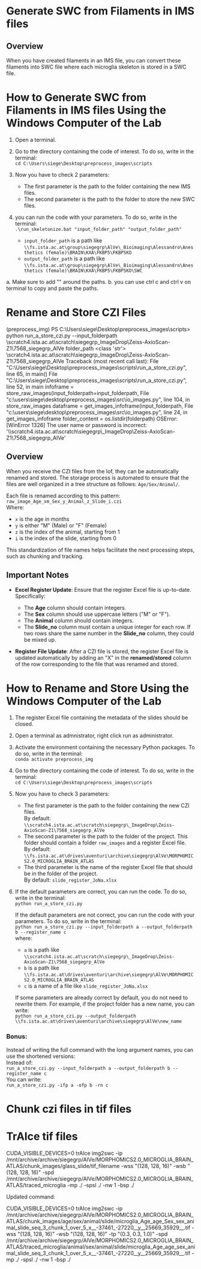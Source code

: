 # Generate SWC from Filaments in IMS files  

## Overview

When you have created filaments in an IMS file, you can convert these filaments into SWC file where each microglia skeleton is stored in a SWC file.

# How to Generate SWC from Filaments in IMS files Using the Windows Computer of the Lab

1) Open a terminal.

2) Go to the directory containing the code of interest. To do so, write in the terminal:  
   `cd C:\Users\siege\Desktop\preprocess_images\scripts`

3) Now you have to check 2 parameters:  
   - The first parameter is the path to the folder containing the new IMS files.  
   - The second parameter is the path to the folder to store the new SWC files.  

4) you can run the code with your parameters. To do so, write in the terminal:  
  `.\run_skeletonize.bat "input_folder_path" "output_folder_path"`
   - `input_folder_path` is a path like `\\fs.ista.ac.at\group\siegegrp\AlVe\_Bioimaging\Alessandro\Anesthetics (female)\BRAIN\KXA\FKBP5\FKBP5KO`
   - `output_folder_path` is a path like `\\fs.ista.ac.at\group\siegegrp\AlVe\_Bioimaging\Alessandro\Anesthetics (female)\BRAIN\KXA\FKBP5\FKBP5KO\SWC`
  
  a. Make sure to add "" around the paths.
  b. you can use ctrl c and ctrl v on terminal to copy and paste the paths.

# Rename and Store CZI Files

(preprocess_img) PS C:\Users\siege\Desktop\preprocess_images\scripts> python run_a_store_czi.py --input_folderpath \\scratch4.ista.ac.at\scratch\siegegrp\_ImageDrop\Zeiss-AxioScan-Z1\7568_siegegrp_AlVe
folder_path <class 'str'> \\scratch4.ista.ac.at\scratch\siegegrp\_ImageDrop\Zeiss-AxioScan-Z1\7568_siegegrp_AlVe
Traceback (most recent call last):
  File "C:\Users\siege\Desktop\preprocess_images\scripts\run_a_store_czi.py", line 65, in <module>
    main()
  File "C:\Users\siege\Desktop\preprocess_images\scripts\run_a_store_czi.py", line 52, in main
    infoframe = store_raw_images(input_folderpath=input_folderpath,
  File "c:\users\siege\desktop\preprocess_images\src\io_images.py", line 104, in store_raw_images
    dataframe = get_images_infoframe(input_folderpath,
  File "c:\users\siege\desktop\preprocess_images\src\io_images.py", line 24, in get_images_infoframe
    folder_content = os.listdir(folderpath)
OSError: [WinError 1326] The user name or password is incorrect: '\\\\scratch4.ista.ac.at\\scratch\\siegegrp\\_ImageDrop\\Zeiss-AxioScan-Z1\\7568_siegegrp_AlVe'

## Overview

When you receive the CZI files from the Iof, they can be automatically renamed and stored. The storage process is automated to ensure that the files are well organized in a tree structure as follows: `Age/Sex/Animal/`. 

Each file is renamed according to this pattern: `raw_image_Age_xm_Sex_y_Animal_z_Slide_i.czi`  
Where:  
- `x` is the age in months  
- `y` is either "M" (Male) or "F" (Female)  
- `z` is the index of the animal, starting from 1  
- `i` is the index of the slide, starting from 0  

This standardization of file names helps facilitate the next processing steps, such as chunking and tracking.

## Important Notes

- **Excel Register Update**: Ensure that the register Excel file is up-to-date. Specifically:  
  - The **Age** column should contain integers.  
  - The **Sex** column should use uppercase letters ("M" or "F").  
  - The **Animal** column should contain integers.  
  - The **Slide_no** column must contain a unique integer for each row. If two rows share the same number in the **Slide_no** column, they could be mixed up.

- **Register File Update**: After a CZI file is stored, the register Excel file is updated automatically by adding an "X" in the **renamed/stored** column of the row corresponding to the file that was renamed and stored.

# How to Rename and Store Using the Windows Computer of the Lab

1) The register Excel file containing the metadata of the slides should be closed.

2) Open a terminal as admnistrator, right click run as administrator.

3) Activate the environment containing the necessary Python packages. To do so, write in the terminal:  
   `conda activate preprocess_img`

4) Go to the directory containing the code of interest. To do so, write in the terminal:  
   `cd C:\Users\siege\Desktop\preprocess_images\scripts`

5) Now you have to check 3 parameters:  
   - The first parameter is the path to the folder containing the new CZI files.  
     By default: `\\scratch4.ista.ac.at\scratch\siegegrp\_ImageDrop\Zeiss-AxioScan-Z1\7568_siegegrp_AlVe`  
   - The second parameter is the path to the folder of the project. This folder should contain a folder `raw_images` and a register Excel file.  
     By default: `\\fs.ista.ac.at\drives\aventuri\archive\siegegrp\AlVe\MORPHOMICS2.0_MICROGLIA_BRAIN_ATLAS`  
   - The third parameter is the name of the register Excel file that should be in the folder of the project.  
     By default: `slide_register_JoNa.xlsx`

6) If the default parameters are correct, you can run the code. To do so, write in the terminal:  
   `python run_a_store_czi.py`

   If the default parameters are not correct, you can run the code with your parameters. To do so, write in the terminal:  
   `python run_a_store_czi.py --input_folderpath a --output_folderpath b --register_name c`  
   where:
   - `a` is a path like `\\scratch4.ista.ac.at\scratch\siegegrp\_ImageDrop\Zeiss-AxioScan-Z1\7568_siegegrp_AlVe`
   - `b` is a path like `\\fs.ista.ac.at\drives\aventuri\archive\siegegrp\AlVe\MORPHOMICS2.0_MICROGLIA_BRAIN_ATLAS`
   - `c` is a name of a file like `slide_register_JoNa.xlsx`

   If some parameters are already correct by default, you do not need to rewrite them. For example, if the project folder has a new name, you can write:  
   `python run_a_store_czi.py --output_folderpath \\fs.ista.ac.at\drives\aventuri\archive\siegegrp\AlVe\new_name`

### Bonus:
Instead of writing the full command with the long argument names, you can use the shortened versions:  
Instead of:  
`run_a_store_czi.py --input_folderpath a --output_folderpath b --register_name c`  
You can write:  
`run_a_store_czi.py -ifp a -ofp b -rn c`



# Chunk czi files in tif files

# TrAIce tif files 
CUDA_VISIBLE_DEVICES=0 trAIce img2swc -ip   /mnt/archive/archive/siegegrp/AlVe/MORPHOMICS2.0_MICROGLIA_BRAIN_ATLAS/chunk_images/glass_slide/tif_filename -wss "(128, 128, 16)" -wsb "(128, 128, 16)" -spd /mnt/archive/archive/siegegrp/AlVe/MORPHOMICS2.0_MICROGLIA_BRAIN_ATLAS/traced_microglia -mp ./ -spsl ./ -nw 1 -bsp ./


Updated command:

CUDA_VISIBLE_DEVICES=0 trAIce img2swc -ip /mnt/archive/archive/siegegrp/AlVe/MORPHOMICS2.0_MICROGLIA_BRAIN_ATLAS/chunk_images/age/sex/animal/slide/microglia_Age_age_Sex_sex_animal_slide_seq_3_chunk_1_over_5_x__-37461_-27220__y__25669_35929__.tif -wss "(128, 128, 16)" -wsb "(128, 128, 16)" -tp "(0.3, 0.3, 1.0)" -spd /mnt/archive/archive/siegegrp/AlVe/MORPHOMICS2.0_MICROGLIA_BRAIN_ATLAS/traced_microglia/animal/sex/animal/slide/microglia_Age_age_sex_animal_slide_seq_3_chunk_1_over_5_x__-37461_-27220__y__25669_35929__.tif -mp ./ -spsl ./ -nw 1 -bsp ./